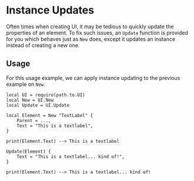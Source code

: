 # Instance Updates

Often times when creating UI, it may be tedious to quickly update the properties of an element. To fix such issues, an `Update` function is provided for you which behaves just as `New` does, except it updates an instance instead of creating a new one.

## Usage

For this usage example, we can apply instance updating to the previous example on `New`.

```luau
local UI = require(path.to.UI)
local New = UI.New
local Update = UI.Update

local Element = New "TextLabel" {
    Parent = ...,
    Text = "This is a textlabel",
}

print(Element.Text) --> This is a textlabel

Update(Element) {
    Text = "This is a textlabel... kind of!",
}

print(Element.Text) --> This is a textlabel... kind of!
```
